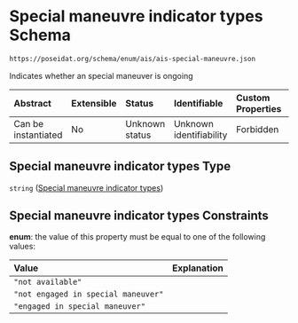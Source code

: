 # Special maneuvre indicator types Schema

```txt
https://poseidat.org/schema/enum/ais/ais-special-maneuvre.json
```

Indicates whether an special maneuver is ongoing

| Abstract            | Extensible | Status         | Identifiable            | Custom Properties | Additional Properties | Access Restrictions | Defined In                                                                                     |
| :------------------ | :--------- | :------------- | :---------------------- | :---------------- | :-------------------- | :------------------ | :--------------------------------------------------------------------------------------------- |
| Can be instantiated | No         | Unknown status | Unknown identifiability | Forbidden         | Allowed               | none                | [ais-special-maneuvre.json](schemas/enum/ais/ais-special-maneuvre.json "open original schema") |

## Special maneuvre indicator types Type

`string` ([Special maneuvre indicator types](ais-special-maneuvre.md))

## Special maneuvre indicator types Constraints

**enum**: the value of this property must be equal to one of the following values:

| Value                               | Explanation |
| :---------------------------------- | :---------- |
| `"not available"`                   |             |
| `"not engaged in special maneuver"` |             |
| `"engaged in special maneuver"`     |             |
